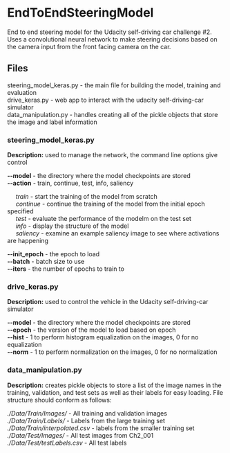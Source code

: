 # EndToEndSteeringModel
End to end steering model for the Udacity self-driving car challenge #2. Uses a convolutional neural network to make steering decisions based on the camera input from the front facing camera on the car.

## Files
steering_model_keras.py - the main file for building the model, training and evaluation  
drive_keras.py - web app to interact with the udacity self-driving-car simulator  
data_manipulation.py - handles creating all of the pickle objects that store the image and label information  

### steering_model_keras.py
__Description:__ used to manage the network, the command line options give control  

__--model__ - the directory where the model checkpoints are stored  
__--action__ - train, continue, test, info, saliency  

&nbsp;&nbsp;&nbsp;&nbsp;&nbsp;_train_ - start the training of the model from scratch  
&nbsp;&nbsp;&nbsp;&nbsp;&nbsp;_continue_ - continue the training of the model from the initial epoch specified  
&nbsp;&nbsp;&nbsp;&nbsp;&nbsp;_test_ - evaluate the performance of the modelm on the test set  
&nbsp;&nbsp;&nbsp;&nbsp;&nbsp;_info_ - display the structure of the model  
&nbsp;&nbsp;&nbsp;&nbsp;&nbsp;_saliency_ - examine an example saliency image to see where activations are happening  

__--init_epoch__ - the epoch to load  
__--batch__ - batch size to use  
__--iters__ - the number of epochs to train to  

### drive_keras.py
__Description:__ used to control the vehicle in the Udacity self-driving-car simulator  

__--model__ - the directory where the model checkpoints are stored  
__--epoch__ - the version of the model to load based on epoch  
__--hist__ - 1 to perform histogram equalization on the images, 0 for no equalization  
__--norm__ - 1 to perform normalization on the images, 0 for no normalization  

### data_manipulation.py
__Description:__ creates pickle objects to store a list of the image names in the training, validation, and test sets as well as their labels for easy loading. File structure should conform as follows:  

_./Data/Train/Images/_ - All training and validation images  
_./Data/Train/Labels/_ - Labels from the large training set  
_./Data/Train/interpolated.csv_ - labels from the smaller training set  
_./Data/Test/Images/_ - All test images from Ch2_001  
_./Data/Test/testLabels.csv_ - All test labels  

